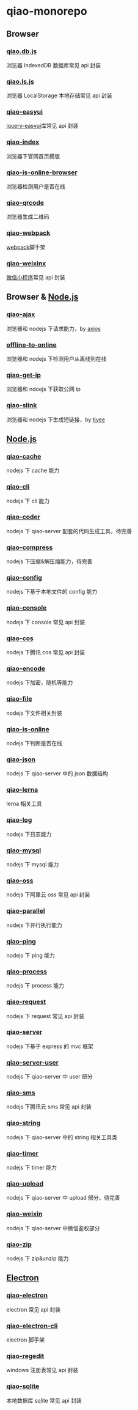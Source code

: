 # qiao-monorepo

## Browser

### [qiao.db.js](https://github.com/uikoo9/qiao-monorepo/tree/master/packages/qiao.db.js#readme)

浏览器 IndexedDB 数据库常见 api 封装

### [qiao.ls.js](https://github.com/uikoo9/qiao-monorepo/tree/master/packages/qiao.ls.js#readme)

浏览器 LocalStorage 本地存储常见 api 封装

### [qiao-easyui](https://github.com/uikoo9/qiao-monorepo/tree/master/packages/qiao-easyui#readme)

[jquery-easyui](http://www.jeasyui.com)库常见 api 封装

### [qiao-index](https://github.com/uikoo9/qiao-monorepo/tree/master/packages/qiao-index#readme)

浏览器下官网首页模版

### [qiao-is-online-browser](https://github.com/uikoo9/qiao-monorepo/tree/master/packages/qiao-is-online-browser#readme)

浏览器检测用户是否在线

### [qiao-qrcode](https://github.com/uikoo9/qiao-monorepo/tree/master/packages/qiao-qrcode#readme)

浏览器生成二维码

### [qiao-webpack](https://github.com/uikoo9/qiao-monorepo/tree/master/packages/qiao-webpack#readme)

[webpack](https://webpack.js.org)脚手架

### [qiao-weixinx](https://github.com/uikoo9/qiao-monorepo/tree/master/packages/qiao-weixinx#readme)

[微信小程序](https://mp.weixin.qq.com/cgi-bin/wx)常见 api 封装

## Browser & [Node.js](https://nodejs.org/zh-cn/)

### [qiao-ajax](https://github.com/uikoo9/qiao-monorepo/tree/master/packages/qiao-ajax#readme)

浏览器和 nodejs 下请求能力，by [axios](https://axios-http.com)

### [offline-to-online](https://github.com/uikoo9/qiao-monorepo/tree/master/packages/offline-to-online#readme)

浏览器和 nodejs 下检测用户从离线到在线

### [qiao-get-ip](https://github.com/uikoo9/qiao-monorepo/tree/master/packages/qiao-get-ip#readme)

浏览器和 ndoejs 下获取公网 ip

### [qiao-slink](https://github.com/uikoo9/qiao-monorepo/tree/master/packages/qiao-slink#readme)

浏览器和 nodejs 下生成短链接，by [tiyee](https://tiyee.cn)

## [Node.js](https://nodejs.org/zh-cn/)

### [qiao-cache](https://github.com/uikoo9/qiao-monorepo/tree/master/packages/qiao-cache#readme)

nodejs 下 cache 能力

### [qiao-cli](https://github.com/uikoo9/qiao-monorepo/tree/master/packages/qiao-cli#readme)

nodejs 下 cli 能力

### [qiao-coder](https://github.com/uikoo9/qiao-monorepo/tree/master/packages/qiao-coder#readme)

nodejs 下 qiao-server 配套的代码生成工具，待完善

### [qiao-compress](https://github.com/uikoo9/qiao-monorepo/tree/master/packages/qiao-compress#readme)

nodejs 下压缩&解压缩能力，待完善

### [qiao-config](https://github.com/uikoo9/qiao-monorepo/tree/master/packages/qiao-config#readme)

nodejs 下基于本地文件的 config 能力

### [qiao-console](https://github.com/uikoo9/qiao-monorepo/tree/master/packages/qiao-console#readme)

nodejs 下 console 常见 api 封装

### [qiao-cos](https://github.com/uikoo9/qiao-monorepo/tree/master/packages/qiao-cos#readme)

nodejs 下腾讯 cos 常见 api 封装

### [qiao-encode](https://github.com/uikoo9/qiao-monorepo/tree/master/packages/qiao-encode#readme)

nodejs 下加密，随机等能力

### [qiao-file](https://github.com/uikoo9/qiao-monorepo/tree/master/packages/qiao-file#readme)

nodejs 下文件相关封装

### [qiao-is-online](https://github.com/uikoo9/qiao-monorepo/tree/master/packages/qiao-is-online#readme)

nodejs 下判断是否在线

### [qiao-json](https://github.com/uikoo9/qiao-monorepo/tree/master/packages/qiao-json#readme)

nodejs 下 qiao-server 中的 json 数据结构

### [qiao-lerna](https://github.com/uikoo9/qiao-monorepo/tree/master/packages/qiao-lerna#readme)

lerna 相关工具

### [qiao-log](https://github.com/uikoo9/qiao-monorepo/tree/master/packages/qiao-log#readme)

nodejs 下日志能力

### [qiao-mysql](https://github.com/uikoo9/qiao-monorepo/tree/master/packages/qiao-mysql#readme)

nodejs 下 mysql 能力

### [qiao-oss](https://github.com/uikoo9/qiao-monorepo/tree/master/packages/qiao-oss#readme)

nodejs 下阿里云 oss 常见 api 封装

### [qiao-parallel](https://github.com/uikoo9/qiao-monorepo/tree/master/packages/qiao-parallel#readme)

nodejs 下并行执行能力

### [qiao-ping](https://github.com/uikoo9/qiao-monorepo/tree/master/packages/qiao-ping#readme)

nodejs 下 ping 能力

### [qiao-process](https://github.com/uikoo9/qiao-monorepo/tree/master/packages/qiao-process#readme)

nodejs 下 process 能力

### [qiao-request](https://github.com/uikoo9/qiao-monorepo/tree/master/packages/qiao-request#readme)

nodejs 下 request 常见 api 封装

### [qiao-server](https://github.com/uikoo9/qiao-monorepo/tree/master/packages/qiao-server#readme)

nodejs 下基于 express 的 mvc 框架

### [qiao-server-user](https://github.com/uikoo9/qiao-monorepo/tree/master/packages/qiao-server-user#readme)

nodejs 下 qiao-server 中 user 部分

### [qiao-sms](https://github.com/uikoo9/qiao-monorepo/tree/master/packages/qiao-sms#readme)

nodejs 下腾讯云 sms 常见 api 封装

### [qiao-string](https://github.com/uikoo9/qiao-monorepo/tree/master/packages/qiao-string#readme)

nodejs 下 qiao-server 中的 string 相关工具类

### [qiao-timer](https://github.com/uikoo9/qiao-monorepo/tree/master/packages/qiao-timer#readme)

nodejs 下 timer 能力

### [qiao-upload](https://github.com/uikoo9/qiao-monorepo/tree/master/packages/qiao-upload#readme)

nodejs 下 qiao-server 中 upload 部分，待完善

### [qiao-weixin](https://github.com/uikoo9/qiao-monorepo/tree/master/packages/qiao-weixin#readme)

nodejs 下 qiao-server 中微信鉴权部分

### [qiao-zip](https://github.com/uikoo9/qiao-monorepo/tree/master/packages/qiao-zip#readme)

nodejs 下 zip&unzip 能力

## [Electron](https://www.electronjs.org/)

### [qiao-electron](https://github.com/uikoo9/qiao-monorepo/tree/master/packages/qiao-electron#readme)

electron 常见 api 封装

### [qiao-electron-cli](https://github.com/uikoo9/qiao-monorepo/tree/master/packages/qiao-electron-cli#readme)

electron 脚手架

### [qiao-regedit](https://github.com/uikoo9/qiao-monorepo/tree/master/packages/qiao-regedit#readme)

windows 注册表常见 api 封装

### [qiao-sqlite](https://github.com/uikoo9/qiao-monorepo/tree/master/packages/qiao-sqlite#readme)

本地数据库 sqlite 常见 api 封装
